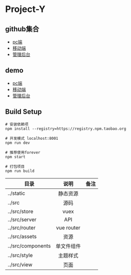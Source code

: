 # Project-Y



## github集合
- [pc端](https://github.com/YRGroup/y-pc)
- [移动端](https://github.com/YRGroup/y)
- [管理后台](https://github.com/YRGroup/y-admin)


## demo
- [pc端](http://testwebsite.zzflgs.cn/web)
- [移动端](http://testwebsite.zzflgs.cn/m)
- [管理后台](http://testwebsite.zzflgs.cn/admin)


## Build Setup

``` 
# 安装依赖项
npm install --registry=https://registry.npm.taobao.org

# 开发模式 localhost:8001
npm run dev

# 推荐使用forever
npm start

# 打包项目
npm run build
```


|  目录          | 说明          | 备注  |
| ------------- |:-------------:| -----:|
| ../static     | 静态资源       |       |
| ../src        | 源码          |       |
| ../src/store  | vuex          |       |
| ../src/server | API           |       |
| ../src/router | vue router    |       |
| ../src/assets  | 资源         |       |
| ../src/components | 单文件组件 |       |
| ../src/style  | 主题样式       |       |
| ../src/view   | 页面           |       |
